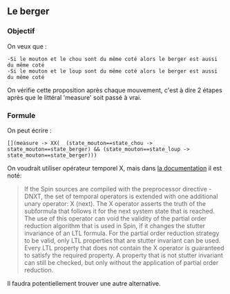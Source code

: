 ## Le berger

### Objectif

On veux que : 

	-Si le mouton et le chou sont du même coté alors le berger est aussi du même coté
	-Si le mouton et le loup sont du même coté alors le berger est aussi du même coté

On vérifie cette proposition après chaque mouvement, c'est à dire 2 étapes après que le littéral 'measure' soit passé à vrai.

### Formule

On peut écrire : 

`[](measure -> XX(	(state_mouton==state_chou -> state_mouton==state_berger) &&
					(state_mouton==state_loup -> state_mouton==state_berger)))`

On voudrait utiliser opérateur temporel X, mais dans [la documentation](http://spinroot.com/spin/Man/ltl.html) il est noté:

>If the Spin sources are compiled with the preprocessor directive -DNXT, the set of temporal operators is extended with one additional unary operator: X (next). The X operator asserts the truth of the subformula that follows it for the next system state that is reached. The use of this operator can void the validity of the partial order reduction algorithm that is used in Spin, if it changes the stutter invariance of an LTL formula. For the partial order reduction strategy to be valid, only LTL properties that are stutter invariant can be used. Every LTL property that does not contain the X operator is guaranteed to satisfy the required property. A property that is not stutter invariant can still be checked, but only without the application of partial order reduction.

Il faudra potentiellement trouver une autre alternative.